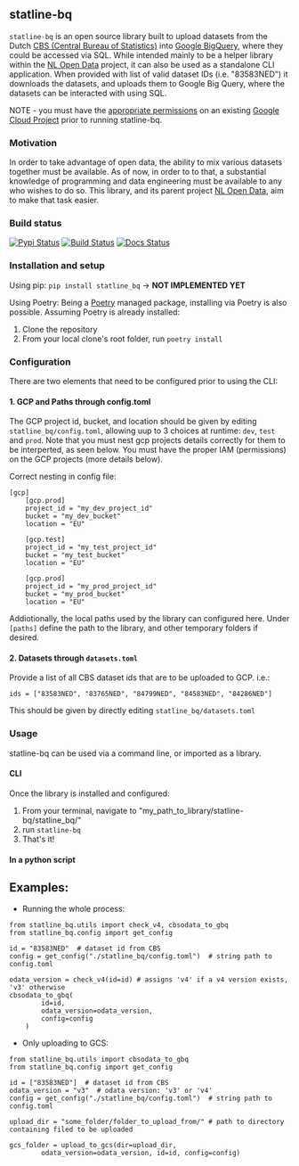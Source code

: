 ## statline-bq
`statline-bq` is an open source library built to upload datasets from the Dutch [CBS (Central Bureau of Statistics)](https://opendata.cbs.nl/statline/#/CBS/nl/) into [Google BigQuery](https://cloud.google.com/bigquery), where they could be accessed via SQL. While intended mainly to be a helper library within the [NL Open Data](https://github.com/dataverbinders/nl-open-data) project, it can also be used as a standalone CLI application. When provided with list of valid dataset IDs (i.e. "83583NED") it downloads the datasets, and uploads them to Google Big Query, where the datasets can be interacted with using SQL.

NOTE - you must have the [appropriate permissions](https://cloud.google.com/bigquery/docs/dataset-access-controls) on an existing [Google Cloud Project](https://cloud.google.com/resource-manager/docs/creating-managing-projects) prior to running statline-bq. 

### Motivation
In order to take advantage of open data, the ability to mix various datasets together must be available. As of now, in order to to that, a substantial knowledge of programming and data engineering must be available to any who wishes to do so. This library, and its parent project [NL Open Data](https://github.com/dataverbinders/nl-open-data), aim to make that task easier.

### Build status
[![Pypi Status](https://img.shields.io/pypi/v/statline-bq.svg)](https://pypi.python.org/pypi/statline-bq) [![Build Status](https://img.shields.io/travis/dkapitan/statline-bq.svg)](https://travis-ci.com/dkapitan/statline-bq) [![Docs Status](https://readthedocs.org/projects/statline-bq/badge/?version=latest)](https://dkapitan.github.io/statline-bq)

### Installation and setup

Using pip:
    `pip install statline_bq` -> **NOT IMPLEMENTED YET**

Using Poetry:
    Being a [Poetry](https://python-poetry.org/) managed package, installing via Poetry is also possible. Assuming Poetry is already installed:
    
1. Clone the repository
2. From your local clone's root folder, run `poetry install`

### Configuration

There are two elements that need to be configured prior to using the CLI:

#### 1. GCP and Paths through config.toml

The GCP project id, bucket, and location should be given by editing `statline_bq/config.toml`, allowing uup to 3 choices at runtime: `dev`, `test` and `prod`. Note that you must nest gcp projects details correctly for them to be interperted, as seen below. You must have the proper IAM (permissions) on the GCP projects (more details below).

Correct nesting in config file:
```
[gcp]
    [gcp.prod]
    project_id = "my_dev_project_id"
    bucket = "my_dev_bucket"
    location = "EU"

    [gcp.test]
    project_id = "my_test_project_id"
    bucket = "my_test_bucket"
    location = "EU"

    [gcp.prod]
    project_id = "my_prod_project_id"
    bucket = "my_prod_bucket"
    location = "EU"
```
Addiotionally, the local paths used by the library can configured here. Under `[paths]` define the path to the library, and other temporary folders if desired.

#### 2. Datasets through `datasets.toml`

Provide a list of all CBS dataset ids that are to be uploaded to GCP. i.e.:

`ids = ["83583NED", "83765NED", "84799NED", "84583NED", "84286NED"]`

This should be given by directly editing `statline_bq/datasets.toml`

### Usage

statline-bq can be used via a command line, or imported as a library.

#### CLI
Once the library is installed and configured:

1. From your terminal, navigate to "my_path_to_library/statline-bq/statline_bq/"
2. run `statline-bq`
3. That's it!

#### In a python script

Examples:
--------

- Running the whole process:

```
from statline_bq.utils import check_v4, cbsodata_to_gbq
from statline_bq.config import get_config

id = "83583NED"  # dataset id from CBS
config = get_config("./statline_bq/config.toml")  # string path to config.toml

odata_version = check_v4(id=id) # assigns 'v4' if a v4 version exists, 'v3' otherwise
cbsodata_to_gbq(
        id=id,
        odata_version=odata_version,
        config=config
    )
```

- Only uploading to GCS:
```
from statline_bq.utils import cbsodata_to_gbq
from statline_bq.config import get_config

id = ["83583NED"]  # dataset id from CBS
odata_version = "v3"  # odata version: 'v3' or 'v4'
config = get_config("./statline_bq/config.toml")  # string path to config.toml

upload_dir = "some_folder/folder_to_upload_from/" # path to directory containing filed to be uploaded

gcs_folder = upload_to_gcs(dir=upload_dir,
        odata_version=odata_version, id=id, config=config)

```



<!-- ## Screenshots
Include logo/demo screenshot etc. -->

<!-- ## Features
What makes your project stand out? -->

<!-- ## Code Example
Show what the library does as concisely as possible, developers should be able to figure out **how** your project solves their problem by looking at the code example. Make sure the API you are showing off is obvious, and that your code is short and concise.

## Installation
Provide step by step series of examples and explanations about how to get a development env running.

## API Reference
Depending on the size of the project, if it is small and simple enough the reference docs can be added to the README. For medium size to larger projects it is important to at least provide a link to where the API reference docs live.

## Tests
Describe and show how to run the tests with code examples.

## How to use?
If people like your project they’ll want to learn how they can use it. To do so include step by step guide to use your project.

## Contribute

Let people know how they can contribute into your project. A [contributing guideline](https://github.com/zulip/zulip-electron/blob/master/CONTRIBUTING.md) will be a big plus.

## Credits
Give proper credits. This could be a link to any repo which inspired you to build this project, any blogposts or links to people who contrbuted in this project. 

#### Anything else that seems useful

## License
A short snippet describing the license (MIT, Apache etc)

MIT © [Yourname]() -->
